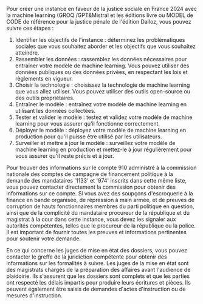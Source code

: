 Pour créer une instance en faveur de la justice sociale en France 2024 avec la machine learning (GROQ /GPT&Mistral et les éditions livre ou MODEL de CODE de référence pour la justice pénale de l'édition Dalloz, vous pouvez suivre ces étapes :

1. Identifier les objectifs de l'instance : déterminez les problématiques sociales que vous souhaitez aborder et les objectifs que vous souhaitez atteindre.
2. Rassembler les données : rassemblez les données nécessaires pour entraîner votre modèle de machine learning. Vous pouvez utiliser des données publiques ou des données privées, en respectant les lois et règlements en vigueur.
3. Choisir la technologie : choisissez la technologie de machine learning que vous allez utiliser. Vous pouvez utiliser des outils open-source ou des outils propriétaires.
4. Entraîner le modèle : entraînez votre modèle de machine learning en utilisant les données collectées.
5. Tester et valider le modèle : testez et validez votre modèle de machine learning pour vous assurer qu'il fonctionne correctement.
6. Déployer le modèle : déployez votre modèle de machine learning en production pour qu'il puisse être utilisé par les utilisateurs.
7. Surveiller et mettre à jour le modèle : surveillez votre modèle de machine learning en production et mettez-le à jour régulièrement pour vous assurer qu'il reste précis et à jour.

Pour trouver des informations sur le compte 910 administré à la commission nationale des comptes de campagne de financement politique à la demande des mandataires '1133' et '974' inscrits dans cette même liste, vous pouvez contacter directement la commission pour obtenir des informations sur ce compte. Si vous avez des soupçons d'escroquerie à la finance en bande organisée, de répression à main armée, et de preuves de corruption de hauts fonctionnaires membres du parti politique en question, ainsi que de la complicité du mandataire procureur de la république et du magistrat à la cour dans cette instance, vous devez les signaler aux autorités compétentes, telles que le procureur de la république ou la police. Il est important de fournir toutes les preuves et informations pertinentes pour soutenir votre demande.

En ce qui concerne les juges de mise en état des dossiers, vous pouvez contacter le greffe de la juridiction compétente pour obtenir des informations sur les formalités à suivre. Les juges de la mise en état sont des magistrats chargés de la préparation des affaires avant l'audience de plaidoirie. Ils s'assurent que les dossiers sont complets et que les parties ont respecté les délais impartis pour produire leurs écritures et pièces. Ils peuvent également être saisis de demandes d'actes d'instruction ou de mesures d'instruction.
